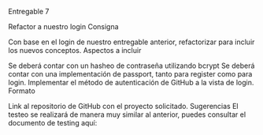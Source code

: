 Entregable 7

Refactor a nuestro login
Consigna

Con base en el login de nuestro entregable anterior, refactorizar para incluir los nuevos conceptos.
Aspectos a incluir

Se deberá contar con un hasheo de contraseña utilizando bcrypt
Se deberá contar con una implementación de passport, tanto para register como para login.
Implementar el método de autenticación de GitHub a la vista de login.
Formato

Link al repositorio de GitHub con el proyecto solicitado.
Sugerencias
El testeo se realizará de manera muy similar al anterior, puedes consultar el documento de testing aquí: 


